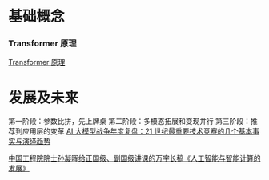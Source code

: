 # 基础概念

### Transformer 原理

[Transformer 原理
](https://mp.weixin.qq.com/s?__biz=MzI2ODM3NDUwMQ==&mid=2247485014&idx=1&sn=b5b008e91428467b5c1f50e816ab5981&chksm=eaf1dedcdd8657ca78534151ccf2e7755004851d845819e715ebdccedc5807b027622904a986&scene=21#wechat_redirect)

# 发展及未来

第一阶段：参数比拼，先上牌桌
第二阶段：多模态拓展和变现并行
第三阶段：推荐到应用层的变革
[AI 大模型战争年度复盘：21 世纪最重要技术竞赛的几个基本事实与演绎趋势](https://www.woshipm.com/aigc/6159076.html)

[中国工程院院士孙凝晖给正国级、副国级讲课的万字长稿《人工智能与智能计算的发展》](https://mp.weixin.qq.com/s/4a_u_9kiO7QUwq6PVwYoLg)
